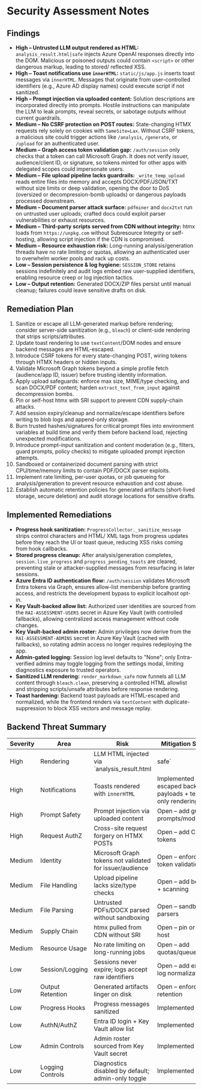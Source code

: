 # Security Assessment Notes

## Findings

- **High – Untrusted LLM output rendered as HTML:** `analysis_result.html|safe` injects Azure OpenAI responses directly into the DOM. Malicious or poisoned outputs could contain `<script>` or other dangerous markup, leading to stored/ reflected XSS.
- **High – Toast notifications use `innerHTML`:** `static/js/app.js` inserts toast messages via `innerHTML`. Messages that originate from user-controlled identifiers (e.g., Azure AD display names) could execute script if not sanitized.
- **High – Prompt injection via uploaded content:** Solution descriptions are incorporated directly into prompts. Hostile instructions can manipulate the LLM to leak prompts, reveal secrets, or sabotage outputs without current guardrails.
- **Medium – No CSRF protection on POST routes:** State-changing HTMX requests rely solely on cookies with `SameSite=Lax`. Without CSRF tokens, a malicious site could trigger actions like `/analysis`, `/generate`, or `/upload` for an authenticated user.
- **Medium – Graph access token validation gap:** `/auth/session` only checks that a token can call Microsoft Graph. It does not verify issuer, audience/client ID, or signature, so tokens minted for other apps with delegated scopes could impersonate users.
- **Medium – File upload pipeline lacks guardrails:** `_write_temp_upload` reads entire files into memory and accepts DOCX/PDF/JSON/TXT without size limits or deep validation, opening the door to DoS (oversized or decompression-bomb uploads) or dangerous payloads processed downstream.
- **Medium – Document parser attack surface:** `pdfminer` and `docx2txt` run on untrusted user uploads; crafted docs could exploit parser vulnerabilities or exhaust resources.
- **Medium – Third-party scripts served from CDN without integrity:** htmx loads from `https://unpkg.com` without Subresource Integrity or self-hosting, allowing script injection if the CDN is compromised.
- **Medium – Resource exhaustion risk:** Long-running analysis/generation threads have no rate limiting or quotas, allowing an authenticated user to overwhelm worker pools and rack up costs.
- **Low – Session persistence & log hygiene:** `SESSION_STORE` retains sessions indefinitely and audit logs embed raw user-supplied identifiers, enabling resource creep or log injection tactics.
- **Low – Output retention:** Generated DOCX/ZIP files persist until manual cleanup; failures could leave sensitive drafts on disk.

## Remediation Plan

1. Sanitize or escape all LLM-generated markup before rendering; consider server-side sanitization (e.g., `bleach`) or client-side rendering that strips scripts/attributes.
2. Update toast rendering to use `textContent`/DOM nodes and ensure backend messages are HTML-escaped.
3. Introduce CSRF tokens for every state-changing POST, wiring tokens through HTMX headers or hidden inputs.
4. Validate Microsoft Graph tokens beyond a simple profile fetch (audience/app ID, issuer) before trusting identity information.
5. Apply upload safeguards: enforce max size, MIME/type checking, and scan DOCX/PDF content; harden `extract_text_from_input` against decompression bombs.
6. Pin or self-host htmx with SRI support to prevent CDN supply-chain attacks.
7. Add session expiry/cleanup and normalize/escape identifiers before writing to blob logs and append-only storage.
8. Burn trusted hashes/signatures for critical prompt files into environment variables at build time and verify them before backend load, rejecting unexpected modifications.
9. Introduce prompt-input sanitization and content moderation (e.g., filters, guard prompts, policy checks) to mitigate uploaded prompt injection attempts.
10. Sandboxed or containerized document parsing with strict CPU/time/memory limits to contain PDF/DOCX parser exploits.
11. Implement rate limiting, per-user quotas, or job queueing for analysis/generation to prevent resource exhaustion and cost abuse.
12. Establish automatic retention policies for generated artifacts (short-lived storage, secure deletion) and audit storage locations for sensitive drafts.

## Implemented Remediations

- **Progress hook sanitization:** `ProgressCollector._sanitize_message` strips control characters and HTML/ XML tags from progress updates before they reach the UI or toast queue, reducing XSS risks coming from hook callbacks.
- **Stored progress cleanup:** After analysis/generation completes, `session.live_progress` and `progress_pending_toasts` are cleared, preventing stale or attacker-supplied messages from resurfacing in later sessions.
- **Azure Entra ID authentication flow:** `/auth/session` validates Microsoft Entra tokens via Graph, ensures allow-list membership before granting access, and restricts the development bypass to explicit localhost opt-in.
- **Key Vault-backed allow list:** Authorized user identities are sourced from the `RAI-ASSESSMENT-USERS` secret in Azure Key Vault (with controlled fallbacks), allowing centralized access management without code changes.
- **Key Vault-backed admin roster:** Admin privileges now derive from the `RAI-ASSESSMENT-ADMINS` secret in Azure Key Vault (cached with fallbacks), so rotating admin access no longer requires redeploying the app.
- **Admin-gated logging:** Session log level defaults to "None"; only Entra-verified admins may toggle logging from the settings modal, limiting diagnostics exposure to trusted operators.
- **Sanitized LLM rendering:** `render_markdown_safe` now funnels all LLM content through `bleach.clean`, preserving a controlled HTML allowlist and stripping scripts/unsafe attributes before response rendering.
- **Toast hardening:** Backend toast payloads are HTML-escaped and normalized, while the frontend renders via `textContent` with duplicate-suppression to block XSS vectors and message replay.

## Backend Threat Summary

| Severity | Area | Risk | Mitigation Status |
|----------|------|------|--------------------|
| High | Rendering | LLM HTML injected via `analysis_result.html|safe` | Implemented – bleach-sanitized markdown output |
| High | Notifications | Toasts rendered with `innerHTML` | Implemented – escaped backend payloads + text-only rendering |
| High | Prompt Safety | Prompt injection via uploaded content | Open – add guard prompts/moderation |
| High | Request AuthZ | Cross-site request forgery on HTMX POSTs | Open – add CSRF tokens |
| Medium | Identity | Microsoft Graph tokens not validated for issuer/audience | Open – enforce token validation |
| Medium | File Handling | Upload pipeline lacks size/type checks | Open – add bounds + scanning |
| Medium | File Parsing | Untrusted PDFs/DOCX parsed without sandboxing | Open – sandbox parsers |
| Medium | Supply Chain | htmx pulled from CDN without SRI | Open – pin or self-host |
| Medium | Resource Usage | No rate limiting on long-running jobs | Open – add quotas/queues |
| Low | Session/Logging | Sessions never expire; logs accept raw identifiers | Open – add expiry + log normalization |
| Low | Output Retention | Generated artifacts linger on disk | Open – enforce retention |
| Low | Progress Hooks | Progress messages sanitized | Implemented |
| Low | AuthN/AuthZ | Entra ID login + Key Vault allow list | Implemented |
| Low | Admin Controls | Admin roster sourced from Key Vault secret | Implemented |
| Low | Logging Controls | Diagnostics disabled by default; admin-only toggle | Implemented |
